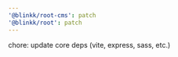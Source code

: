 ```yaml
---
'@blinkk/root-cms': patch
'@blinkk/root': patch
---
```


chore: update core deps (vite, express, sass, etc.)
